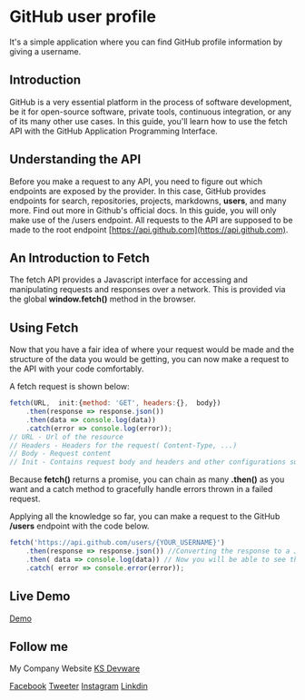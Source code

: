 # GitHub user profile

It's a simple application where you can find GitHub profile information by giving a username.

## Introduction

GitHub is a very essential platform in the process of software development, be it for open-source software, private tools, continuous integration, or any of its many other use cases. In this guide, you'll learn how to use the fetch API with the GitHub Application Programming Interface.

## Understanding the API

Before you make a request to any API, you need to figure out which endpoints are exposed by the provider. In this case, GitHub provides endpoints for search, repositories, projects, markdowns, **users**, and many more. Find out more in Github's official docs. In this guide, you will only make use of the /users endpoint. All requests to the API are supposed to be made to the root endpoint [https://api.github.com](https://api.github.com).

## An Introduction to Fetch
The fetch API provides a Javascript interface for accessing and manipulating requests and responses over a network. This is provided via the global **window.fetch()** method in the browser.

## Using Fetch
Now that you have a fair idea of where your request would be made and the structure of the data you would be getting, you can now make a request to the API with your code comfortably.

A fetch request is shown below:
```javascript
fetch(URL,  init:{method: 'GET', headers:{},  body})
    .then(response => response.json())
    .then(data => console.log(data))
    .catch(error => console.log(error));
// URL - Url of the resource
// Headers - Headers for the request( Content-Type, ...)
// Body - Request content
// Init - Contains request body and headers and other configurations such as the request method.
```
Because **fetch()** returns a promise, you can chain as many **.then()** as you want and a catch method to gracefully handle errors thrown in a failed request.

Applying all the knowledge so far, you can make a request to the GitHub **/users** endpoint with the code below.

```javascript
fetch('https://api.github.com/users/{YOUR_USERNAME}')
    .then(response => response.json()) //Converting the response to a JSON object
    .then( data => console.log(data)) // Now you will be able to see the data on you browser console
    .catch( error => console.error(error));
```

## Live Demo

[Demo](https://coderkhalide.github.io/github-user-api/)

## Follow me

My Company Website [KS Devware](https://ksdevware.com/)

[Facebook](https://www.facebook.com/coderkhalid) [Tweeter](https://twitter.com/coderkhalid) [Instagram](https://www.instagram.com/coderkhalid/) [Linkdin](https://www.linkedin.com/in/coderkhalid/)

